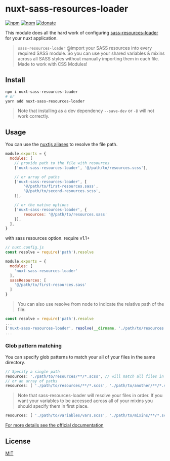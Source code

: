 # nuxt-sass-resources-loader

[![npm](https://img.shields.io/npm/v/nuxt-sass-resources-loader.svg)](https://www.npmjs.com/package/nuxt-sass-resources-loader)
[![npm](https://img.shields.io/npm/dt/nuxt-sass-resources-loader.svg?style=flat-square)](https://npmjs.com/package/nuxt-sass-resources-loader)
[![donate](https://img.shields.io/badge/donate-%E2%99%A5-ff5f5f.svg)](https://patreon.com/anteriovieira)


This module does all the hard work of configuring [sass-resources-loader](https://github.com/shakacode/sass-resources-loader) for your nuxt application.

> `sass-resources-loader` @import your SASS resources into every required SASS module. So you can use your shared variables & mixins across all SASS styles without manually importing them in each file. Made to work with CSS Modules!

## Install

```sh
npm i nuxt-sass-resources-loader
# or
yarn add nuxt-sass-resources-loader
```

> Note that installing as a dev dependency `--save-dev` or `-D` will not work correctly.

## Usage

You can use the [nuxtjs aliases](https://nuxtjs.org/guide/directory-structure#aliases) to resolve the file path.

```js
module.exports = {
  modules: [
    // provide path to the file with resources
    ['nuxt-sass-resources-loader', '@/path/to/resources.scss'],

    // or array of paths
    ['nuxt-sass-resources-loader', [
        '@/path/to/first-resources.sass',
        '@/path/to/second-resources.scss',
    ]],

    // or the native options
    ['nuxt-sass-resources-loader', {
        resources: '@/path/to/resources.sass'
    }],
  ],
}
```

> 

with sass resources option. require v1.1+

```js
// nuxt.config.js
const resolve = require('path').resolve

module.exports = {
  modules: [
    'nuxt-sass-resources-loader'
  ],
  sassResources: [
    '@/path/to/first-resources.sass'
  ]
}
```


> You can also use resolve from node to indicate the relative path of the file:
```js
const resolve = require('path').resolve
...
['nuxt-sass-resources-loader', resolve(__dirname, './path/to/resources.scss')]
...
```

### Glob pattern matching

You can specify glob patterns to match your all of your files in the same directory.

```js
// Specify a single path
resources: './path/to/resources/**/*.scss', // will match all files in folder and subdirectories
// or an array of paths
resources: [ './path/to/resources/**/*.scss', './path/to/another/**/*.scss' ]
```

> Note that sass-resources-loader will resolve your files in order. If you want your variables to be accessed across all of your mixins you should specify them in first place.

```js
resources: [ './path/to/variables/vars.scss', './path/to/mixins/**/*.scss' ]
```

[For more details see the official documentation](https://github.com/shakacode/sass-resources-loader#usage)

## License

[MIT](http://opensource.org/licenses/MIT)
